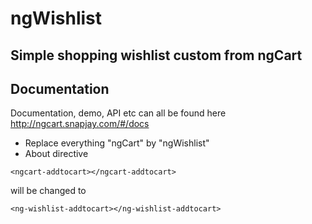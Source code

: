  ngWishlist
===========

Simple shopping wishlist custom from ngCart
-------------------------------------------

Documentation
-----
Documentation, demo, API etc can all be found here
http://ngcart.snapjay.com/#/docs

- Replace everything "ngCart" by "ngWishlist"
- About directive

```
<ngcart-addtocart></ngcart-addtocart>
```

will be changed to 

```
<ng-wishlist-addtocart></ng-wishlist-addtocart>
```